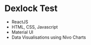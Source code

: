 # Dexlock Test

- ReactJS
- HTML, CSS, Javascript
- Material UI
- Data Visualisations using Nivo Charts
